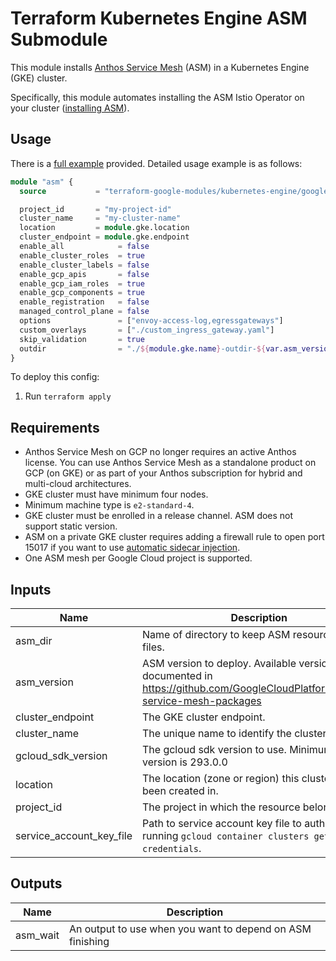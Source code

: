 # Terraform Kubernetes Engine ASM Submodule

This module installs [Anthos Service Mesh](https://cloud.google.com/service-mesh/docs) (ASM) in a Kubernetes Engine (GKE) cluster.

Specifically, this module automates installing the ASM Istio Operator on your cluster ([installing ASM](https://cloud.google.com/service-mesh/docs/install)).

## Usage

There is a [full example](../../examples/simple_zonal_with_asm) provided. Detailed usage example is as follows:

```tf
module "asm" {
  source           = "terraform-google-modules/kubernetes-engine/google//modules/asm"

  project_id       = "my-project-id"
  cluster_name     = "my-cluster-name"
  location         = module.gke.location
  cluster_endpoint = module.gke.endpoint
  enable_all            = false
  enable_cluster_roles  = true
  enable_cluster_labels = false
  enable_gcp_apis       = false
  enable_gcp_iam_roles  = true
  enable_gcp_components = true
  enable_registration   = false
  managed_control_plane = false
  options               = ["envoy-access-log,egressgateways"]
  custom_overlays       = ["./custom_ingress_gateway.yaml"]
  skip_validation       = true
  outdir                = "./${module.gke.name}-outdir-${var.asm_version}"
}
```

To deploy this config:

1. Run `terraform apply`

## Requirements

- Anthos Service Mesh on GCP no longer requires an active Anthos license. You can use Anthos Service Mesh as a standalone product on GCP (on GKE) or as part of your Anthos subscription for hybrid and multi-cloud architectures.
- GKE cluster must have minimum four nodes.
- Minimum machine type is `e2-standard-4`.
- GKE cluster must be enrolled in a release channel. ASM does not support static version.
- ASM on a private GKE cluster requires adding a firewall rule to open port 15017 if you want to use [automatic sidecar injection](https://cloud.google.com/service-mesh/docs/proxy-injection).
- One ASM mesh per Google Cloud project is supported.

 <!-- BEGINNING OF PRE-COMMIT-TERRAFORM DOCS HOOK -->

## Inputs

| Name                     | Description                                                                                                                     | Type     | Default     | Required |
| ------------------------ | ------------------------------------------------------------------------------------------------------------------------------- | -------- | ----------- | :------: |
| asm_dir                  | Name of directory to keep ASM resource config files.                                                                            | `string` | `"asm-dir"` |    no    |
| asm_version              | ASM version to deploy. Available versions are documented in https://github.com/GoogleCloudPlatform/anthos-service-mesh-packages | `string` | `"1.8"`     |    no    |
| cluster_endpoint         | The GKE cluster endpoint.                                                                                                       | `string` | n/a         |   yes    |
| cluster_name             | The unique name to identify the cluster in ASM.                                                                                 | `string` | n/a         |   yes    |
| gcloud_sdk_version       | The gcloud sdk version to use. Minimum required version is 293.0.0                                                              | `string` | `"296.0.1"` |    no    |
| location                 | The location (zone or region) this cluster has been created in.                                                                 | `string` | n/a         |   yes    |
| project_id               | The project in which the resource belongs.                                                                                      | `string` | n/a         |   yes    |
| service_account_key_file | Path to service account key file to auth as for running `gcloud container clusters get-credentials`.                            | `string` | `""`        |    no    |

## Outputs

| Name     | Description                                               |
| -------- | --------------------------------------------------------- |
| asm_wait | An output to use when you want to depend on ASM finishing |

 <!-- END OF PRE-COMMIT-TERRAFORM DOCS HOOK -->
